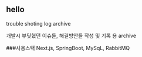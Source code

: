 ## hello
trouble shoting log archive

개발시 부딪혔던 이슈들, 해결방안들 작성 및 기록 용 archive

###사용스택
Next.js, SpringBoot, MySqL, RabbitMQ
